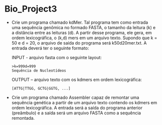 # Bio_Project3

* Crie um programa chamado kdMer. Tal programa tem como entrada uma sequência genômica no formado FASTA, o tamanho da leitura (k) e a distância entre as leituras (d). A partir desse programa, ele gera, em ordem lexicográfica, o (k,d) mers em um arquivo texto. Supondo que k = 50 e d = 20, o arquivo de saída do programa será k50d20mer.txt. A entrada deverá ter o seguinte formato:

  INPUT - arquivo fasta com o seguinte layout:
  ```
  >k=999d=999
  Sequência de Nucleotídeos
  ```

  OUTPUT – arquivo texto com os kdmers em ordem lexicográfica:
  ```
  [ATTG|TTGG, GCTG|GGTG, ...]
  ```

* Crie um programa chamado Assembler capaz de remontar uma sequência genética a partir de um arquivo texto contendo os kdmers em ordem lexicográfica. A entrada será a saída do programa anterior (preâmbulo) e a saída será um arquivo FASTA como a sequência remontada.
